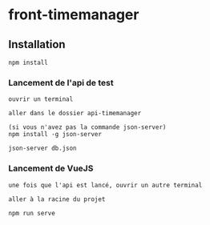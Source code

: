 # front-timemanager

## Installation
```
npm install
```

### Lancement de l'api de test
```
ouvrir un terminal

aller dans le dossier api-timemanager

(si vous n'avez pas la commande json-server)
npm install -g json-server

json-server db.json
```

### Lancement de VueJS
```
une fois que l'api est lancé, ouvrir un autre terminal

aller à la racine du projet

npm run serve
```
